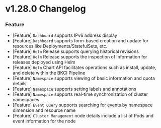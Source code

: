 # v1.28.0 Changelog
### Feature
- [Feature] `Dashboard` supports IPv6 address display
- [Feature] `Dashboard` supports form-based creation and update for resources like Deployments/StatefulSets, etc.
- [Feature] `Helm` Release supports querying historical revisions 
- [Feature] `Helm` Release supports the inspection of information for releases deployed using Helm
- [Feature] `Helm` Chart API facilitates operations such as install, update, and delete within the BKCI Pipeline
- [Feature] `Namespace` supports viewing of basic information and quota details
- [Feature] `Namespace` supports setting labels and annotations
- [Feature] `Namespace` supports real-time synchronization of cluster namespaces
- [Feature] `Event Query` supports searching for events by namespace dimension and resource name
- [Feature] `Cluster Management` node details include a list of Pods and event information for the node
